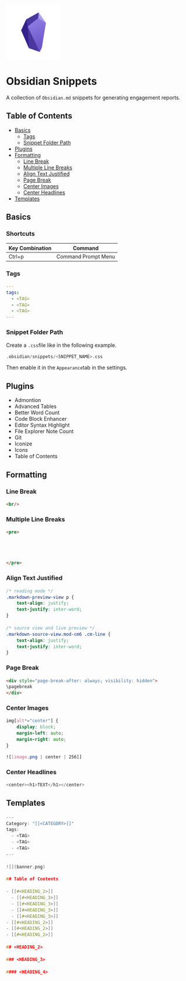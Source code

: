 <p align="left">
  <img width="150" height="150" src="images/obsidian.png">
</p>

# Obsidian Snippets

A collection of `Obsidian.md` snippets for generating engagement reports.

## Table of Contents

- [Basics](#basics)
	- [Tags](#tags)
	- [Snippet Folder Path](#snippet-folder-path)
- [Plugins](#plugins)
- [Formatting](#formatting)
	- [Line Break](#line-break)
	- [Multiple Line Breaks](#multiple-line-breaks)
	- [Align Text Justified](#align-text-justified)
	- [Page Break](#page-break)
 	- [Center Images](#center-images)
  	- [Center Headlines](#center-headlines)
 - [Templates](#templates)

## Basics

### Shortcuts

| Key Combination | Command |
| --- | --- |
| Ctrl+p | Command Prompt Menu |

### Tags

```yaml
---
tags:
  - <TAG>
  - <TAG>
  - <TAG>
---
```

### Snippet Folder Path

Create a `.css`file like in the following example.

```c
.obsidian/snippets/<SNIPPET_NAME>.css
```

Then enable it in the `Appearance`tab in the settings.

## Plugins

- Admontion
- Advanced Tables
- Better Word Count
- Code Block Enhancer
- Editor Syntax Highlight
- File Explorer Note Count
- Git
- Iconize
- Icons
- Table of Contents

## Formatting

### Line Break

```html
<br/>
```

### Multiple Line Breaks

```html
<pre>




</pre>
```

### Align Text Justified

```css
/* reading mode */
.markdown-preview-view p {
	text-align: justify;
	text-justify: inter-word;	
}

/* source view and live preview */
.markdown-source-view.mod-cm6 .cm-line {
	text-align: justify;
	text-justify: inter-word;	
}
```

### Page Break

```html
<div style="page-break-after: always; visibility: hidden">
\pagebreak
</div>
```

### Center Images

```css
img[alt*="center"] {
    display: block;
    margin-left: auto;
    margin-right: auto;
}
```

```css
![[image.png | center | 256]]
```

### Center Headlines

```c
<center><h1>TEXT</h1></center>
```

## Templates

```c
---
Category: "[[<CATEGORY>]]"
tags:
  - <TAG>
  - <TAG>
  - <TAG>
---

![](banner.png)

## Table of Contents

- [[#<HEADING_2>]]
  - [[#<HEADING_3>]]
  - [[#<HEADING_3>]]
  - [[#<HEADING_3>]]
  - [[#<HEADING_3>]]
- [[#<HEADING_2>]]
- [[#<HEADING_2>]]
- [[#<HEADING_2>]]

## <HEADING_2>

### <HEADING_3>

#### <HEADING_4>
```
